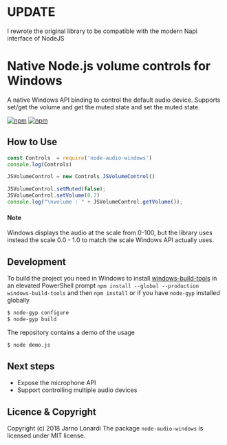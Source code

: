 # UPDATE
I rewrote the original library to be compatible with the modern Napi interface of NodeJS
# Native Node.js volume controls for Windows

A native Windows API binding to control the default audio device. Supports set/get the volume and get the muted state and set the muted state.

[![npm](https://img.shields.io/npm/dm/node-audio-windows.svg)](https://www.npmjs.com/package/node-audio-windows)
[![npm](https://img.shields.io/npm/v/node-audio-windows.svg)](https://www.npmjs.com/package/node-audio-windows)

## How to Use
```javascript
const Controls  = require('node-audio-windows')
console.log(Controls)

JSVolumeControl = new Controls.JSVolumeControl()

JSVolumeControl.setMuted(false);
JSVolumeControl.setVolume(0.7)
console.log("\nvolume : " + JSVolumeControl.getVolume());
```
#### Note
Windows displays the audio at the scale from 0-100, but the library uses instead the scale 0.0 - 1.0 to match the scale Windows API actually uses.

## Development
To build the project you need in Windows to install [windows-build-tools](https://github.com/felixrieseberg/windows-build-tools) in an elevated PowerShell prompt `npm install --global --production windows-build-tools` and then `npm install` or if you have `node-gyp` installed globally
```bash
$ node-gyp configure
$ node-gyp build
```
The repository contains a demo of the usage
```bash
$ node demo.js
```


## Next steps
 - Expose the microphone API
 - Support controlling multiple audio devices

## Licence & Copyright
Copyright (c) 2018 Jarno Lonardi
The package `node-audio-windows` is licensed under MIT license.
